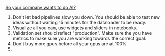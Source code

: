 [So your company wants to do AI?](https://medium.com/@edersantana/so-your-company-wants-to-do-ai-824b0fbf8b1a)

1. Don't let bad pipelines slow you down. You should be able to test new ideas without waiting 15 minutes for the dataloader to be ready.
2. Visualize all you can, use widgets and sliders in notebooks.
3. Validation set should reflect "production". Make sure the you have metrics to make sure you are working towards the correct goal.
4. Don't buy more gpus before all your gpus are at 100%
5. 

